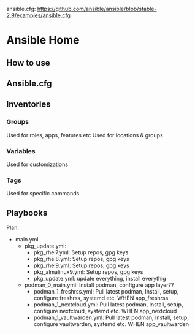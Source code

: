 ansible.cfg: https://github.com/ansible/ansible/blob/stable-2.9/examples/ansible.cfg

# Ansible Home

## How to use

## Ansible.cfg

## Inventories

### Groups
Used for roles, apps, features etc
Used for locations & groups

### Variables
Used for customizations

### Tags
Used for specific commands

## Playbooks
Plan:
- main.yml
  - pkg_update.yml:
    - pkg_rhel7.yml: Setup repos, gpg keys
    - pkg_rhel8.yml: Setup repos, gpg keys
    - pkg_rhel9.yml: Setup repos, gpg keys
    - pkg_almalinux9.yml: Setup repos, gpg keys
    - pkg_update.yml: update everything, install everythig
  - podman_0_main.yml: Install podman, configure app layer??
    - podman_1_freshrss.yml: Pull latest podman, Install, setup, configure freshrss, systemd etc. WHEN app_freshrss
    - podman_1_nextcloud.yml: Pull latest podman, Install, setup, configure nextcloud, systemd etc. WHEN app_nextcloud
    - podman_1_vaultwarden.yml: Pull latest podman, Install, setup, configure vaultwarden, systemd etc. WHEN app_vaultwarden